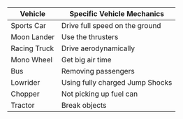 Vehicle | Specific Vehicle Mechanics
-- | --
Sports Car | Drive full speed on the ground
Moon Lander | Use the thrusters
Racing Truck | Drive aerodynamically
Mono Wheel | Get big air time
Bus | Removing passengers
Lowrider | Using fully charged Jump Shocks
Chopper | Not picking up fuel can
Tractor | Break objects
